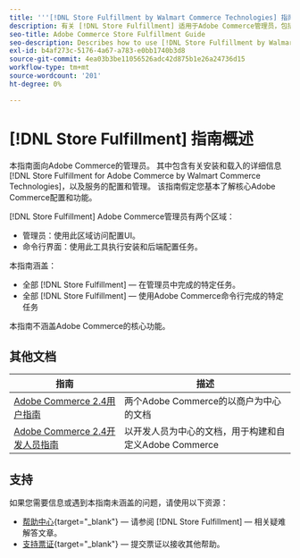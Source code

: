 ```yaml
---
title: '''[!DNL Store Fulfillment by Walmart Commerce Technologies] 指南概述'
description: 有关 [!DNL Store Fulfillment] 适用于Adobe Commerce管理员，包括安装和入门
seo-title: Adobe Commerce Store Fulfillment Guide
seo-description: Describes how to use [!DNL Store Fulfillment by Walmart Commerce Technologies] services with Adobe Commerce.
exl-id: b4af273c-5176-4a67-a783-e0bb1740b3d8
source-git-commit: 4ea03b3be11056526adc42d875b1e26a24736d15
workflow-type: tm+mt
source-wordcount: '201'
ht-degree: 0%

---
```


# [!DNL Store Fulfillment] 指南概述

本指南面向Adobe Commerce的管理员。 其中包含有关安装和载入的详细信息 [!DNL Store Fulfillment for Adobe Commerce by Walmart Commerce Technologies]，以及服务的配置和管理。 该指南假定您基本了解核心Adobe Commerce配置和功能。

[!DNL Store Fulfillment] Adobe Commerce管理员有两个区域：

* 管理员：使用此区域访问配置UI。
* 命令行界面：使用此工具执行安装和后端配置任务。

本指南涵盖：

* 全部 [!DNL Store Fulfillment] — 在管理员中完成的特定任务。
* 全部 [!DNL Store Fulfillment] — 使用Adobe Commerce命令行完成的特定任务

本指南不涵盖Adobe Commerce的核心功能。

## 其他文档

| 指南 | 描述 |
|-----------------------------------------------------------------------|----------------------------------------------------------------------------|
| [Adobe Commerce 2.4用户指南](https://docs.magento.com/user-guide/) | 两个Adobe Commerce的以商户为中心的文档 |
| [Adobe Commerce 2.4开发人员指南](https://devdocs.magento.com/) | 以开发人员为中心的文档，用于构建和自定义Adobe Commerce |

## 支持

如果您需要信息或遇到本指南未涵盖的问题，请使用以下资源：

* [帮助中心](https://support.magento.com/hc/en-us){target=&quot;_blank&quot;} — 请参阅 [!DNL Store Fulfillment] — 相关疑难解答文章。
* [支持票证](https://support.magento.com/hc/en-us/articles/360000913794#submit-ticket){target=&quot;_blank&quot;} — 提交票证以接收其他帮助。
